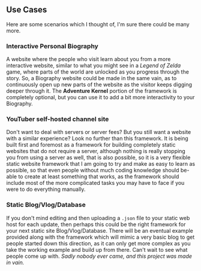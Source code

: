 ## Use Cases

Here are some scenarios which I thought of, I'm sure there could be many more.

### Interactive Personal Biography

A website where the people who visit learn about you from a more interactive website, similar to what you might see in a *Legend of Zelda* game, where parts of the world are unlocked as you progress through the story.  So, a Biography website could be made in the same vain, as to continuously open up new parts of the website as the visitor keeps digging deeper through it.  The **Adventure Kernel** portion of the framework is completely optional, but you can use it to add a bit more interactivity to your Biography.

### YouTuber self-hosted channel site

Don't want to deal with servers or server fees?  But you still want a website with a similar experience?  Look no further than this framework.  It is being built first and foremost as a framework for building completely static websites that do not require a server, although nothing is really stopping you from using a server as well, that is also possible, so it is a very flexible static website framework that I am going to try and make as easy to learn as possible, so that even people without much coding knowledge should be-able to create at least something that works, as the framework should include most of the more complicated tasks you may have to face if you were to do everything manually.

### Static Blog/Vlog/Database

If you don't mind editing and then uploading a `.json` file to your static web host for each update, then perhaps this could be the right framework for your next static site Blog/Vlog/Database.  There will be an eventual example provided along with the framework which will mimic a very basic blog to get people started down this direction, as it can only get more complex as you take the working example and build up from there.  Can't wait to see what people come up with.  *Sadly nobody ever came, and this project was made in vain.*
